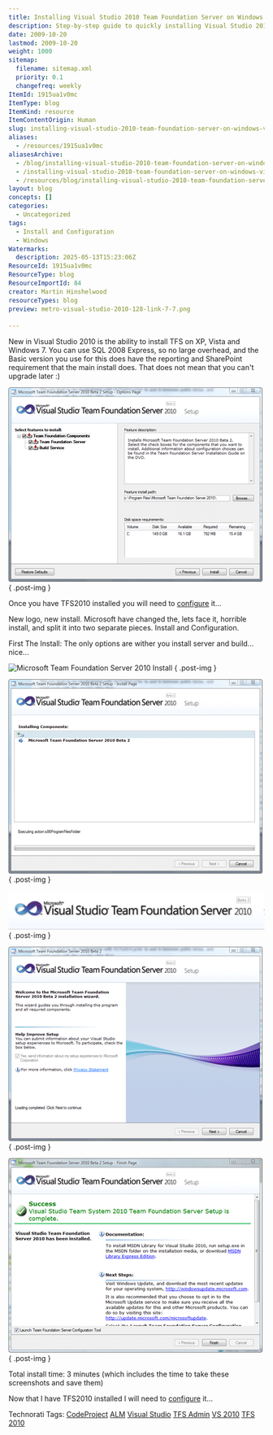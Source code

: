 ```yaml
---
title: Installing Visual Studio 2010 Team Foundation Server on Windows Vista in 3 minutes
description: Step-by-step guide to quickly installing Visual Studio 2010 Team Foundation Server on Windows Vista, including setup options and requirements for a basic installation.
date: 2009-10-20
lastmod: 2009-10-20
weight: 1000
sitemap:
  filename: sitemap.xml
  priority: 0.1
  changefreq: weekly
ItemId: 1915ua1v0mc
ItemType: blog
ItemKind: resource
ItemContentOrigin: Human
slug: installing-visual-studio-2010-team-foundation-server-on-windows-vista-in-3-minutes
aliases:
  - /resources/1915ua1v0mc
aliasesArchive:
  - /blog/installing-visual-studio-2010-team-foundation-server-on-windows-vista-in-3-minutes
  - /installing-visual-studio-2010-team-foundation-server-on-windows-vista-in-3-minutes
  - /resources/blog/installing-visual-studio-2010-team-foundation-server-on-windows-vista-in-3-minutes
layout: blog
concepts: []
categories:
  - Uncategorized
tags:
  - Install and Configuration
  - Windows
Watermarks:
  description: 2025-05-13T15:23:06Z
ResourceId: 1915ua1v0mc
ResourceType: blog
ResourceImportId: 84
creator: Martin Hinshelwood
resourceTypes: blog
preview: metro-visual-studio-2010-128-link-7-7.png

---
```

New in Visual Studio 2010 is the ability to install TFS on XP, Vista and Windows 7. You can use SQL 2008 Express, so no large overhead, and the Basic version you use for this does have the reporting and SharePoint requirement that the main install does. That does not mean that you can't upgrade later :)

![image](images/InstallingVisualStudio2010TeamFoundation_B5ED-image_-6-6.png)
{ .post-img }

Once you have TFS2010 installed you will need to [configure](http://blog.hinshelwood.com/archive/2009/10/20/configuring-visual-studio-2010-team-foundation-server-on-vista-in.aspx) it...

New logo, new install. Microsoft have changed the, lets face it, horrible install, and split it into two separate pieces. Install and Configuration.

First The Install: The only options are wither you install server and build... nice...

![Microsoft Team Foundation Server 2010 Install](images/InstallingVisualStudio2010TeamFoundation_B5ED-image_1.png)
{ .post-img }

![Microsoft Team Foundation Server 2010 Install - Start Page](images/InstallingVisualStudio2010TeamFoundation_B5ED-image_-2-2-2.png)
{ .post-img }

![Microsoft Team Foundation Server 2010 Install - Options Page](images/InstallingVisualStudio2010TeamFoundation_B5ED-image_-3-3-3.png)
{ .post-img }

![Microsoft Team Foundation Server 2010 Install - Install Page](images/InstallingVisualStudio2010TeamFoundation_B5ED-image_-4-4-4.png)
{ .post-img }

![Microsoft Team Foundation Server 2010 Install - Finish Page](images/InstallingVisualStudio2010TeamFoundation_B5ED-image_-5-5-5.png)
{ .post-img }

Total install time: 3 minutes (which includes the time to take these screenshots and save them)

Now that I have TFS2010 installed I will need to [configure](http://blog.hinshelwood.com/archive/2009/10/20/configuring-visual-studio-2010-team-foundation-server-on-vista-in.aspx) it...

Technorati Tags: [CodeProject](http://technorati.com/tags/CodeProject) [ALM](http://technorati.com/tags/ALM) [Visual Studio](http://technorati.com/tags/Visual+Studio) [TFS Admin](http://technorati.com/tags/TFS+Admin) [VS 2010](http://technorati.com/tags/VS+2010) [TFS 2010](http://technorati.com/tags/TFS+2010)
